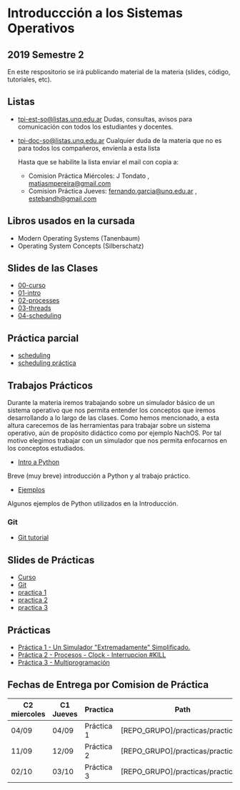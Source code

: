 # Introduccción a los Sistemas Operativos

## 2019 Semestre 2

En este respositorio se irá publicando material de la materia (slides, código, tutoriales, etc).


## Listas

- tpi-est-so@listas.unq.edu.ar
        Dudas, consultas, avisos para comunicación con todos los estudiantes y docentes.

- tpi-doc-so@listas.unq.edu.ar
 Cualquier duda de la materia que no es para todos los compañeros, envíenla a esta lista

    Hasta que se habilite la lista  enviar el mail con copia a: 
    - Comision Práctica Miércoles: J Tondato , matiasmpereira@gmail.com 
    - Comision Práctica Jueves:  fernando.garcia@unq.edu.ar , estebandh@gmail.com 


## Libros usados en la cursada

- Modern Operating Systems (Tanenbaum)
- Operating System Concepts (Silberschatz)


## Slides de las Clases

- [00-curso](./teoria/00-curso.pdf)
- [01-intro](./teoria/01-intro.pdf)
- [02-processes](./teoria/02-processes.pdf)
- [03-threads](./teoria/03-threads.pdf)
- [04-scheduling](./teoria/04-scheduling.pdf)


## Práctica parcial
- [scheduling](./parcial/scheduler/gantt_schedulers.md)
- [scheduling práctica](./parcial/scheduler/practica_schedulers.md)



## Trabajos Prácticos

Durante la materia iremos trabajando sobre un simulador básico de un sistema operativo que nos permita entender los conceptos que iremos desarrollando a lo largo de las clases. Como hemos mencionado, a esta altura carecemos de las herramientas para trabajar sobre un sistema operativo, aún de propósito didáctico como por ejemplo NachOS. Por tal motivo elegimos trabajar con un simulador que nos permita enfocarnos en los conceptos estudiados.

- [Intro a Python](./python/python_intro.md)

Breve (muy breve) introducción a Python y al trabajo práctico.

- [Ejemplos](./python/examples)

Algunos ejemplos de Python utilizados en la Introducción.



### Git

- [Git tutorial](http://rogerdudler.github.io/git-guide/)


## Slides de Prácticas
- [Curso](./practicas/slides/00_curso.pdf)
- [Git](./practicas/slides/00_git.pdf)
- [practica 1](./practicas/slides/practica1.pdf)
- [practica 2](./practicas/slides/practica2.pdf)
- [practica 3](./practicas/slides/practica3.pdf)


## Prácticas
- [Práctica 1 - Un Simulador "Extremadamente" Simplificado.](./practicas/practica_1) 
- [Práctica 2 - Procesos - Clock - Interrupcion #KILL ](./practicas/practica_2) 
- [Práctica 3 - Multiprogramación ](./practicas/practica_3) 



## Fechas de Entrega por Comision de Práctica 

| C2 miercoles  | C1 Jueves  | Practica   | Path |
| ------------- | ---------- | --------   | ---------- |
|    04/09      | 04/09      | Práctica 1 |  [REPO_GRUPO]/practicas/practica_1 |
|    11/09      | 12/09      | Práctica 2 |  [REPO_GRUPO]/practicas/practica_2 |
|    02/10      | 03/10      | Práctica 3 |  [REPO_GRUPO]/practicas/practica_3 |



